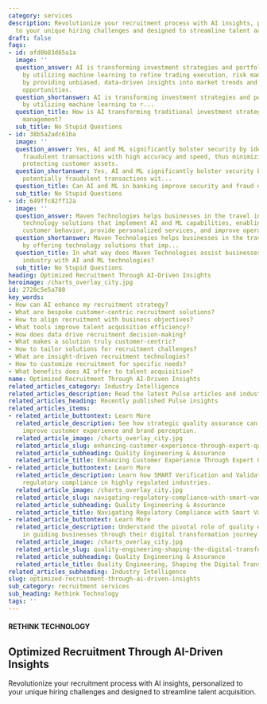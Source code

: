```yaml
---
category: services
description: Revolutionize your recruitment process with AI insights, personalized
  to your unique hiring challenges and designed to streamline talent acquisition.
draft: false
faqs:
- id: afd0b83d65a1a
  image: ''
  question_answer: AI is transforming investment strategies and portfolio management
    by utilizing machine learning to refine trading execution, risk management, and
    by providing unbiased, data-driven insights into market trends and investment
    opportunities.
  question_shortanswer: AI is transforming investment strategies and portfolio management
    by utilizing machine learning to r...
  question_title: How is AI transforming traditional investment strategies and portfolio
    management?
  sub_title: No Stupid Questions
- id: 38b5a2adc61ba
  image: ''
  question_answer: Yes, AI and ML significantly bolster security by identifying potentially
    fraudulent transactions with high accuracy and speed, thus minimizing risks and
    protecting customer assets.
  question_shortanswer: Yes, AI and ML significantly bolster security by identifying
    potentially fraudulent transactions wit...
  question_title: Can AI and ML in banking improve security and fraud detection?
  sub_title: No Stupid Questions
- id: 649ffc82ff12a
  image: ''
  question_answer: Maven Technologies helps businesses in the travel industry by offering
    technology solutions that implement AI and ML capabilities, enabling them to understand
    customer behavior, provide personalized services, and improve operational efficiency.
  question_shortanswer: Maven Technologies helps businesses in the travel industry
    by offering technology solutions that imp...
  question_title: In what way does Maven Technologies assist businesses in the travel
    industry with AI and ML technologies?
  sub_title: No Stupid Questions
heading: Optimized Recruitment Through AI-Driven Insights
heroimage: /charts_overlay_city.jpg
id: 2728c5e5a780
key_words:
- How can AI enhance my recruitment strategy?
- What are bespoke customer-centric recruitment solutions?
- How to align recruitment with business objectives?
- What tools improve talent acquisition efficiency?
- How does data drive recruitment decision-making?
- What makes a solution truly customer-centric?
- How to tailor solutions for recruitment challenges?
- What are insight-driven recruitment technologies?
- How to customize recruitment for specific needs?
- What benefits does AI offer to talent acquisition?
name: Optimized Recruitment Through AI-Driven Insights
related_articles_category: Industry Intelligence
related_articles_description: Read the latest Pulse articles and industry insights.
related_articles_heading: Recently published Pulse insights
related_articles_items:
- related_article_buttontext: Learn More
  related_article_description: See how strategic quality assurance can significantly
    improve customer experience and brand perception.
  related_article_image: /charts_overlay_city.jpg
  related_article_slug: enhancing-customer-experience-through-expert-qa
  related_article_subheading: Quality Engineering & Assurance
  related_article_title: Enhancing Customer Experience Through Expert QA
- related_article_buttontext: Learn More
  related_article_description: Learn how SMART Verification and Validation streamline
    regulatory compliance in highly regulated industries.
  related_article_image: /charts_overlay_city.jpg
  related_article_slug: navigating-regulatory-compliance-with-smart-vandv
  related_article_subheading: Quality Engineering & Assurance
  related_article_title: Navigating Regulatory Compliance with Smart VandV
- related_article_buttontext: Learn More
  related_article_description: Understand the pivotal role of quality engineering
    in guiding businesses through their digital transformation journey.
  related_article_image: /charts_overlay_city.jpg
  related_article_slug: quality-engineering-shaping-the-digital-transformation
  related_article_subheading: Quality Engineering & Assurance
  related_article_title: Quality Engineering, Shaping the Digital Transformation
related_articles_subheading: Industry Intelligence
slug: optimized-recruitment-through-ai-driven-insights
sub_category: recruitment services
sub_heading: Rethink Technology
tags: ''
---
```


#### RETHINK TECHNOLOGY
## Optimized Recruitment Through AI-Driven Insights
Revolutionize your recruitment process with AI insights, personalized to your unique hiring challenges and designed to streamline talent acquisition.